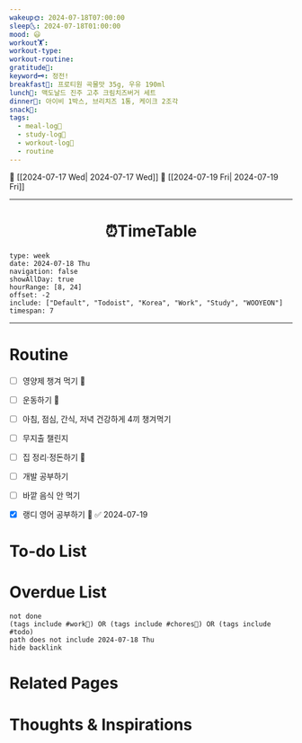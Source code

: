 ```yaml
---
wakeup🌞: 2024-07-18T07:00:00
sleep🌜: 2024-07-18T01:00:00
mood: 😃
workout🏋️: 
workout-type: 
workout-routine: 
gratitude🙏: 
keyword🗝️: 정전!
breakfast🍳: 프로티원 곡물맛 35g, 우유 190ml
lunch🍚: 맥도날드 진주 고추 크림치즈버거 세트
dinner🥗: 아이비 1박스, 브리치즈 1통, 케이크 2조각
snack🍬: 
tags:
  - meal-log📝
  - study-log📓
  - workout-log💪
  - routine
---
```


🔺 [[2024-07-17 Wed| 2024-07-17 Wed]]
🔻 [[2024-07-19 Fri| 2024-07-19 Fri]]
___
<h1> <center>⏰TimeTable </center> </h1>

```gEvent
type: week
date: 2024-07-18 Thu
navigation: false
showAllDay: true
hourRange: [8, 24]
offset: -2
include: ["Default", "Todoist", "Korea", "Work", "Study", "WOOYEON"]
timespan: 7
```

--- 


# Routine 

- [ ] 영양제 챙겨 먹기 🔼 
- [ ] 운동하기 🔼
- [ ] 아침, 점심, 간식, 저녁 건강하게 4끼 챙겨먹기
- [ ] 무지출 챌린지 
- [ ] 집 정리·정돈하기 🔼
- [ ] 개발 공부하기
- [ ] 바깥 음식 안 먹기 
- [x] 랭디 영어 공부하기 🔼 ✅ 2024-07-19


# To-do List


# Overdue List
```tasks
not done
(tags include #work💼) OR (tags include #chores🧺) OR (tags include #todo)
path does not include 2024-07-18 Thu
hide backlink
```

# Related Pages



# Thoughts & Inspirations

